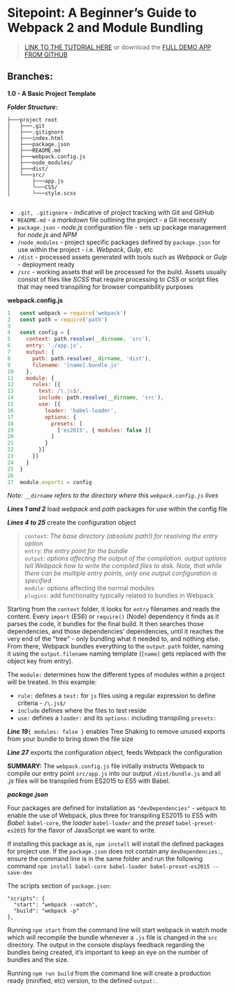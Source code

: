 # Sitepoint: A Beginner’s Guide to Webpack 2 and Module Bundling #
>[LINK TO THE TUTORIAL HERE](https://www.sitepoint.com/beginners-guide-to-webpack-2-and-module-bundling/) or download the [FULL DEMO APP FROM GITHUB](https://github.com/sitepoint-editors/webpack-demo)  

## Branches: ##
**1.0 - A Basic Project Template**  

***Folder Structure:***
```console
├───project root
│   ├───.git
│   ├───.gitignore
│   ├───index.html
│   ├───package.json
│   ├───README.md
│   ├───webpack.config.js
│   ├───node_modules/
│   ├───dist/
│   └───src/
│       ├───app.js
│       └───CSS/  
│       └───style.scss  


```

- `.git, .gitignore` - indicative of project tracking with Git and GitHub
- `README.md` - a *markdown* file outlining the project - a Git necessity
- `package.json` - *node.js* configuration file - sets up package management for *node.js* and *NPM*
- `/node_modules` - project specific packages defined by `package.json` for use within the project - i.e. *Webpack*, *Gulp*, etc
- `/dist` - processed assets generated with tools such as *Webpack* or *Gulp* - deployment ready
- `/src` - working assets that will be processed for the build. Assets usually consist of files like *SCSS* that require processing to *CSS* or script files that may need transpiling for browser compatibility purposes

**webpack.config.js**
```javascript
1   const webpack = require('webpack')
2   const path = require('path')
3
4   const config = {
5     context: path.resolve(__dirname, 'src'),
6     entry: './app.js',
7     output: {
8       path: path.resolve(__dirname, 'dist'),
9       filename: '[name].bundle.js'
10    },
11    module: {
12      rules: [{
13        test: /\.js$/,
14        include: path.resolve(__dirname, 'src'),
15        use: [{
16          loader: 'babel-loader',
17          options: {
18            presets: [
19              ['es2015', { modules: false }]
20            ]
21          }
22        }]
23      }]
24    }
25  }
26
27  module.exports = config
```
*Note: `__dirname` refers to the directory where this `webpack.config.js` lives*

***Lines 1 and 2*** load *webpack* and *path* packages for use within the config file  

***Lines 4 to 25*** create the configuration object
  >`context`: *The base directory (absolute path!) for resolving the entry option*  
  `entry`: *the entry point for the bundle*  
  `output`: *options affecting the output of the compilation. output options tell Webpack how to write the compiled files to disk. Note, that while there can be multiple entry points, only one output configuration is specified*  
  `module`: options affecting the normal modules  
  `plugins`:  add functionality typically related to bundles in Webpack

  Starting from the `context` folder, it looks for `entry` filenames and reads the content. Every `import` (ES6) or `require()` (Node) dependency it finds as it parses the code, it bundles for the final build. It then searches those dependencies, and those dependencies’ dependencies, until it reaches the very end of the "tree" - only bundling what it needed to, and nothing else. From there, Webpack bundles everything to the `output.path` folder, naming it using the `output.filename` naming template (`[name]` gets replaced with the object key from entry).

  The `module:` determines how the different types of modules within a project will be treated.  In this example:
  - `rule:` defines a `test:` for `js` files using a regular expression to define criteria -  `/\.js$/`
  - `include` defines where the files to test reside
  - `use:` defines a `loader:` and its `options:` including transpiling `presets:`

***Line 19***`{ modules: false }` enables Tree Shaking to remove unused exports from your bundle to bring down the file size        

***Line 27*** exports the configuration object, feeds Webpack the configuration

**SUMMARY:** The `webpack.config.js` file initially instructs Webpack to compile our entry point `src/app.js` into our output `/dist/bundle.js` and all *.js* files will be transpiled from ES2015 to ES5 with Babel.

***package.json***

Four packages are defined for installation as `"devDependencies"` - `webpack` to enable the use of Webpack, plus three for transpiling ES2015 to ES5 with *Babel*: `babel-core`, the *loader* `babel-loader` and the *preset* `babel-preset-es2015` for the flavor of JavaScript we want to write.

If installing this package as is, `npm install` will install the defined packages for project use.  If the `package.json` does not contain any `devDependencies:`, ensure the command line is in the same folder and run the following command `npm install babel-core babel-loader babel-preset-es2015 --save-dev`

The scripts section of `package.json`:
```console
"scripts": {
  "start": "webpack --watch",
  "build": "webpack -p"
},
```

Running `npm start` from the command line will start webpack in watch mode which will recompile the bundle whenever a `.js` file is changed in the `src` directory. The output in the console displays feedback regarding the bundles being created, it’s important to keep an eye on the number of bundles and the size.

Running `npm run build` from the command line will create a production ready (minified, etc) version, to the defined `output:`.
